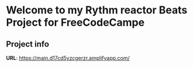 # Welcome to my Rythm reactor Beats Project for FreeCodeCampe

## Project info

**URL**: https://main.d17cd5yzcgerzr.amplifyapp.com/
